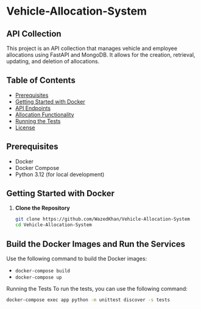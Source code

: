 # Vehicle-Allocation-System

## API Collection

This project is an API collection that manages vehicle and employee allocations using FastAPI and MongoDB. It allows for the creation, retrieval, updating, and deletion of allocations.

## Table of Contents

- [Prerequisites](#prerequisites)
- [Getting Started with Docker](#getting-started-with-docker)
- [API Endpoints](#api-endpoints)
- [Allocation Functionality](#allocation-functionality)
- [Running the Tests](#running-the-tests)
- [License](#license)

## Prerequisites

- Docker
- Docker Compose
- Python 3.12 (for local development)

## Getting Started with Docker

1. **Clone the Repository**

   ```bash
   git clone https://github.com/WazedKhan/Vehicle-Allocation-System
   cd Vehicle-Allocation-System

## Build the Docker Images and Run the Services

Use the following command to build the Docker images:
- ```docker-compose build```
- ```docker-compose up```

Running the Tests
To run the tests, you can use the following command:

```sh
docker-compose exec app python -m unittest discover -s tests
```